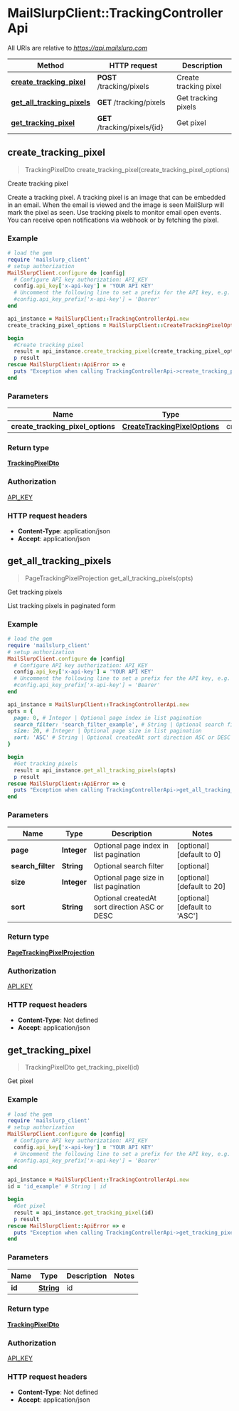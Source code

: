 # MailSlurpClient::TrackingControllerApi

All URIs are relative to *https://api.mailslurp.com*

Method | HTTP request | Description
------------- | ------------- | -------------
[**create_tracking_pixel**](TrackingControllerApi#create_tracking_pixel) | **POST** /tracking/pixels | Create tracking pixel
[**get_all_tracking_pixels**](TrackingControllerApi#get_all_tracking_pixels) | **GET** /tracking/pixels | Get tracking pixels
[**get_tracking_pixel**](TrackingControllerApi#get_tracking_pixel) | **GET** /tracking/pixels/{id} | Get pixel



## create_tracking_pixel

> TrackingPixelDto create_tracking_pixel(create_tracking_pixel_options)

Create tracking pixel

Create a tracking pixel. A tracking pixel is an image that can be embedded in an email. When the email is viewed and the image is seen MailSlurp will mark the pixel as seen. Use tracking pixels to monitor email open events. You can receive open notifications via webhook or by fetching the pixel.

### Example

```ruby
# load the gem
require 'mailslurp_client'
# setup authorization
MailSlurpClient.configure do |config|
  # Configure API key authorization: API_KEY
  config.api_key['x-api-key'] = 'YOUR API KEY'
  # Uncomment the following line to set a prefix for the API key, e.g. 'Bearer' (defaults to nil)
  #config.api_key_prefix['x-api-key'] = 'Bearer'
end

api_instance = MailSlurpClient::TrackingControllerApi.new
create_tracking_pixel_options = MailSlurpClient::CreateTrackingPixelOptions.new # CreateTrackingPixelOptions | createTrackingPixelOptions

begin
  #Create tracking pixel
  result = api_instance.create_tracking_pixel(create_tracking_pixel_options)
  p result
rescue MailSlurpClient::ApiError => e
  puts "Exception when calling TrackingControllerApi->create_tracking_pixel: #{e}"
end
```

### Parameters


Name | Type | Description  | Notes
------------- | ------------- | ------------- | -------------
 **create_tracking_pixel_options** | [**CreateTrackingPixelOptions**](CreateTrackingPixelOptions)| createTrackingPixelOptions | 

### Return type

[**TrackingPixelDto**](TrackingPixelDto)

### Authorization

[API_KEY](../README#API_KEY)

### HTTP request headers

- **Content-Type**: application/json
- **Accept**: application/json


## get_all_tracking_pixels

> PageTrackingPixelProjection get_all_tracking_pixels(opts)

Get tracking pixels

List tracking pixels in paginated form

### Example

```ruby
# load the gem
require 'mailslurp_client'
# setup authorization
MailSlurpClient.configure do |config|
  # Configure API key authorization: API_KEY
  config.api_key['x-api-key'] = 'YOUR API KEY'
  # Uncomment the following line to set a prefix for the API key, e.g. 'Bearer' (defaults to nil)
  #config.api_key_prefix['x-api-key'] = 'Bearer'
end

api_instance = MailSlurpClient::TrackingControllerApi.new
opts = {
  page: 0, # Integer | Optional page index in list pagination
  search_filter: 'search_filter_example', # String | Optional search filter
  size: 20, # Integer | Optional page size in list pagination
  sort: 'ASC' # String | Optional createdAt sort direction ASC or DESC
}

begin
  #Get tracking pixels
  result = api_instance.get_all_tracking_pixels(opts)
  p result
rescue MailSlurpClient::ApiError => e
  puts "Exception when calling TrackingControllerApi->get_all_tracking_pixels: #{e}"
end
```

### Parameters


Name | Type | Description  | Notes
------------- | ------------- | ------------- | -------------
 **page** | **Integer**| Optional page index in list pagination | [optional] [default to 0]
 **search_filter** | **String**| Optional search filter | [optional] 
 **size** | **Integer**| Optional page size in list pagination | [optional] [default to 20]
 **sort** | **String**| Optional createdAt sort direction ASC or DESC | [optional] [default to &#39;ASC&#39;]

### Return type

[**PageTrackingPixelProjection**](PageTrackingPixelProjection)

### Authorization

[API_KEY](../README#API_KEY)

### HTTP request headers

- **Content-Type**: Not defined
- **Accept**: application/json


## get_tracking_pixel

> TrackingPixelDto get_tracking_pixel(id)

Get pixel

### Example

```ruby
# load the gem
require 'mailslurp_client'
# setup authorization
MailSlurpClient.configure do |config|
  # Configure API key authorization: API_KEY
  config.api_key['x-api-key'] = 'YOUR API KEY'
  # Uncomment the following line to set a prefix for the API key, e.g. 'Bearer' (defaults to nil)
  #config.api_key_prefix['x-api-key'] = 'Bearer'
end

api_instance = MailSlurpClient::TrackingControllerApi.new
id = 'id_example' # String | id

begin
  #Get pixel
  result = api_instance.get_tracking_pixel(id)
  p result
rescue MailSlurpClient::ApiError => e
  puts "Exception when calling TrackingControllerApi->get_tracking_pixel: #{e}"
end
```

### Parameters


Name | Type | Description  | Notes
------------- | ------------- | ------------- | -------------
 **id** | [**String**]()| id | 

### Return type

[**TrackingPixelDto**](TrackingPixelDto)

### Authorization

[API_KEY](../README#API_KEY)

### HTTP request headers

- **Content-Type**: Not defined
- **Accept**: application/json

